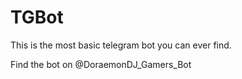 # TGBot
This is the most basic telegram bot you can ever find.

Find the bot on @DoraemonDJ_Gamers_Bot
